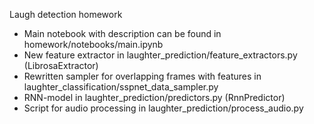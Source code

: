 Laugh detection homework

* Main notebook with description can be found in homework/notebooks/main.ipynb
* New feature extractor in laughter_prediction/feature_extractors.py (LibrosaExtractor)
* Rewritten sampler for overlapping frames with features in laughter_classification/sspnet_data_sampler.py
* RNN-model in laughter_prediction/predictors.py (RnnPredictor)
* Script for audio processing in laughter_prediction/process_audio.py
